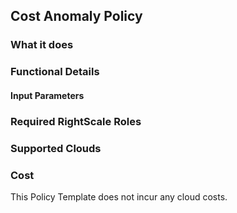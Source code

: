 ## Cost Anomaly Policy

### What it does


### Functional Details


#### Input Parameters


### Required RightScale Roles

### Supported Clouds


### Cost

This Policy Template does not incur any cloud costs.
